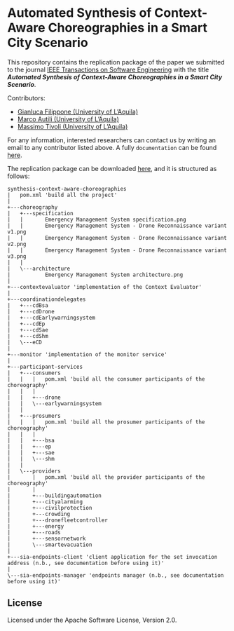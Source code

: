 Automated Synthesis of Context-Aware Choreographies in a Smart City Scenario
=======================
This repository contains the replication package of the paper we submitted to the journal [IEEE Transactions on Software Engineering](https://www.computer.org/csdl/journal/ts) with the title ***Automated Synthesis of Context-Aware Choreographies in a Smart City Scenario***.

Contributors:
 - [Gianluca Filippone (University of L’Aquila)](mailto:gianluca.filippone@graduate.univaq.it)
 - [Marco Autili (University of L’Aquila)](mailto:marco.autili@univaq.it)
 - [Massimo Tivoli (University of L’Aquila)](mailto:massimo.tivoli@univaq.it)

For any information, interested researchers can contact us by writing an email to any contributor listed above. A fully `documentation` can be found [here](https://sosygroup.github.io/synthesis-context-aware-choreographies/).

The replication package can be downloaded [here](https://github.com/sosygroup/synthesis-context-aware-choreographies/archive/main.zip), and it is structured as follows:

```shell 
synthesis-context-aware-choreographies
|   pom.xml 'build all the project'
|
+---choreography
|   +---specification
|   |       Emergency Management System specification.png
|   |       Emergency Management System - Drone Reconnaissance variant v1.png
|   |       Emergency Management System - Drone Reconnaissance variant v2.png
|   |       Emergency Management System - Drone Reconnaissance variant v3.png
|   |
|   \---architecture
|           Emergency Management System architecture.png
|
+---contextevaluator 'implementation of the Context Evaluator'
|
+---coordinationdelegates
|   +---cdBsa
|   +---cdDrone
|   +---cdEarlywarningsystem
|   +---cdEp
|   +---cdSae
|   +---cdShm
|   \---eCD
|
+---monitor 'implementation of the monitor service'
|
+---participant-services
|   +---consumers
|   |   |   pom.xml 'build all the consumer participants of the choreography'
|   |   |
|   |   +---drone
|   |   \---earlywarningsystem
|   |
|   +---prosumers
|   |   |   pom.xml 'build all the prosumer participants of the choreography'
|   |   |
|   |   +---bsa
|   |   +---ep
|   |   +---sae
|   |   \---shm
|   |
|   \---providers
|       |   pom.xml 'build all the provider participants of the choreography'
|       |
|       +---buildingautomation
|       +---cityalarming
|       +---civilprotection
|       +---crowding
|       +---dronefleetcontroller
|       +---energy
|       +---roads
|       +---sensornetwork
|       \---smartevacuation
|
+---sia-endpoints-client 'client application for the set invocation address (n.b., see documentation before using it)'
|
\---sia-endpoints-manager 'endpoints manager (n.b., see documentation before using it)'
```

## License
Licensed under the Apache Software License, Version 2.0.